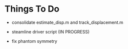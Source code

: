 Things To Do
============

 * consolidate estimate_disp.m and track_displacement.m

 * steamline driver script (IN PROGRESS)

 * fix phantom symmetry
